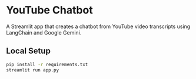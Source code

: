 # YouTube Chatbot

A Streamlit app that creates a chatbot from YouTube video transcripts using LangChain and Google Gemini.

## Local Setup

```bash
pip install -r requirements.txt
streamlit run app.py
```
